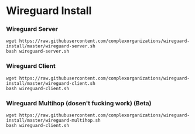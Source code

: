 # Wireguard Install

### Wireguard Server
```
wget https://raw.githubusercontent.com/complexorganizations/wireguard-install/master/wireguard-server.sh
bash wireguard-server.sh
```
### Wireguard Client
```
wget https://raw.githubusercontent.com/complexorganizations/wireguard-install/master/wireguard-client.sh
bash wireguard-client.sh
```
### Wireguard Multihop (dosen't fucking work) (Beta)
```
wget https://raw.githubusercontent.com/complexorganizations/wireguard-install/master/wireguard-multihop.sh
bash wireguard-client.sh
```

